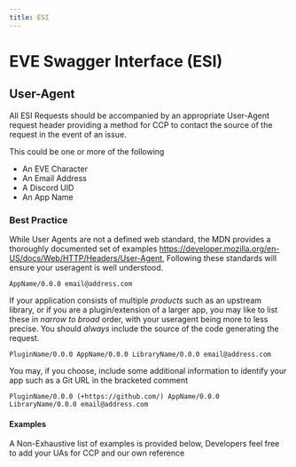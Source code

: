 ```yaml
---
title: ESI
---
```

# EVE Swagger Interface (ESI)

## User-Agent

All ESI Requests should be accompanied by an appropriate User-Agent request header providing a method for CCP to contact the source of the request in the event of an issue.

This could be one or more of the following

- An EVE Character
- An Email Address
- A Discord UID
- An App Name

### Best Practice

While User Agents are not a defined web standard, the MDN provides a thoroughly documented set of examples <https://developer.mozilla.org/en-US/docs/Web/HTTP/Headers/User-Agent>, Following these standards will ensure your useragent is well understood.

`AppName/0.0.0 email@address.com`

If your application consists of multiple _products_ such as an upstream library, or if you are a plugin/extension of a larger app, you may like to list these in _narrow to broad_ order, with your useragent being more to less precise. You should _always_ include the source of the code generating the request.

`PluginName/0.0.0 AppName/0.0.0 LibraryName/0.0.0 email@address.com`

You may, if you choose, include some additional information to identify your app such as a Git URL in the bracketed comment

`PluginName/0.0.0 (+https://github.com/) AppName/0.0.0 LibraryName/0.0.0 email@address.com`

#### Examples

A Non-Exhaustive list of examples is provided below, Developers feel free to add your UAs for CCP and our own reference

```text
```
